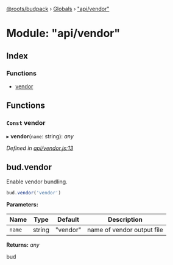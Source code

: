 [@roots/budpack](../README.md) › [Globals](../globals.md) › ["api/vendor"](_api_vendor_.md)

# Module: "api/vendor"

## Index

### Functions

* [vendor](_api_vendor_.md#const-vendor)

## Functions

### `Const` vendor

▸ **vendor**(`name`: string): *any*

*Defined in [api/vendor.js:13](https://github.com/roots/bud-support/blob/bc9161d/src/budpack/builder/api/vendor.js#L13)*

## bud.vendor

Enable vendor bundling.

```js
bud.vendor('vendor')
```

**Parameters:**

Name | Type | Default | Description |
------ | ------ | ------ | ------ |
`name` | string | "vendor" | name of vendor output file |

**Returns:** *any*

bud
